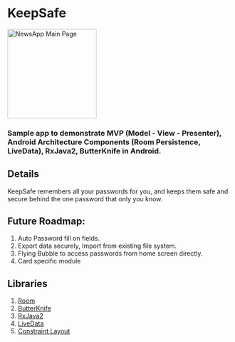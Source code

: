 # KeepSafe

<img alt="NewsApp Main Page" height="200px" src="https://raw.githubusercontent.com/abhinav272/KeepSafeNew/master/app/src/main/res/mipmap-xxxhdpi/ic_keepsafe.png" />

### Sample app to demonstrate MVP (Model - View - Presenter), Android Architecture Components (Room Persistence, LiveData), RxJava2, ButterKnife in Android.

## Details

KeepSafe remembers all your passwords for you, and keeps them safe and secure behind the one password that only you know.

## Future Roadmap:
1) Auto Password fill on fields.
2) Export data securely, Import from existing file system.
3) Flying Bubble to access passwords from home screen directly.
4) Card specific module

## Libraries

1. [Room](https://developer.android.com/topic/libraries/architecture/room.html)
2. [ButterKnife](https://github.com/JakeWharton/butterknife)
3. [RxJava2](https://github.com/ReactiveX/RxJava)
4. [LiveData](https://developer.android.com/topic/libraries/architecture/livedata.html)
5. [Constraint Layout](https://developer.android.com/training/constraint-layout/index.html)
